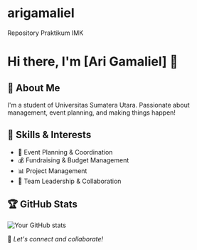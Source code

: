 # arigamaliel
Repository Praktikum IMK
# Hi there, I'm [Ari Gamaliel] 👋

## 🚀 About Me
I'm a student of Universitas Sumatera Utara. Passionate about management, event planning, and making things happen!

## 🎯 Skills & Interests
- 🎤 Event Planning & Coordination
- 💰 Fundraising & Budget Management
- 📊 Project Management
- 🤝 Team Leadership & Collaboration


## 🏆 GitHub Stats
![Your GitHub stats](https://github-readme-stats.vercel.app/api?username=yourusername&show_icons=true&theme=radical)

🚀 *Let's connect and collaborate!*
